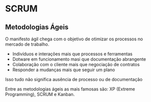 # SCRUM
## Metodologias Ágeis
O manifesto ágil chega com o objetivo de otimizar os processos no mercado de trabalho.
- Indivíduos e interações mais que processos e ferramentas
- Dotware em funcionamento masi que documentação abrangente
- Colaboração com o cliente mais que negociação de contratos
- Responder a mudanças mais que seguir um plano

Isso tudo não significa ausência de processo ou de documentação

Entre as metodologias ágeis as mais famosas são: XP (Extreme Programming), SCRUM e Kanban.

